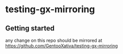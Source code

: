 # testing-gx-mirroring



## Getting started
any change on this repo should be mirrored at https://github.com/GentooXativa/testing-gx-mirroring
